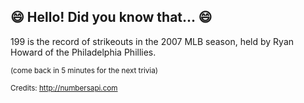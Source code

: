 ## 😄 Hello! Did you know that... 😄
199 is the record of strikeouts in the 2007 MLB season, held by Ryan Howard of the Philadelphia Phillies.

<sup>(come back in 5 minutes for the next trivia)</sup>


<sup>Credits: http://numbersapi.com</sup>
